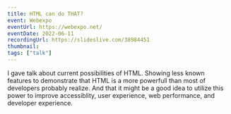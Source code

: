 ```yaml
---
title: HTML can do THAT?
event: Webexpo
eventUrl: https://webexpo.net/
eventDate: 2022-06-11
recordingUrl: https://slideslive.com/38984451
thumbnail:
tags: ["talk"]
---
```


I gave talk about current possibilities of HTML. Showing less known features to demonstrate that HTML is a more powerfull than most of developers probably realize. And that it might be a good idea to utilize this power to improve accessiblity, user experience, web performance, and developer experience.
